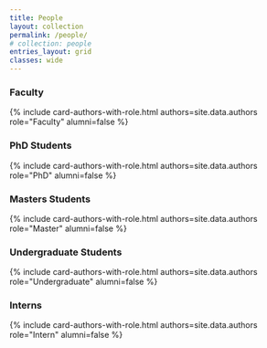 ```yaml
---
title: People
layout: collection
permalink: /people/
# collection: people
entries_layout: grid
classes: wide
---
```


### Faculty

{% include card-authors-with-role.html authors=site.data.authors role="Faculty" alumni=false %}

### PhD Students

{% include card-authors-with-role.html authors=site.data.authors role="PhD" alumni=false %}

### Masters Students

{% include card-authors-with-role.html authors=site.data.authors role="Master" alumni=false %}

### Undergraduate Students

{% include card-authors-with-role.html authors=site.data.authors role="Undergraduate" alumni=false %}

### Interns

{% include card-authors-with-role.html authors=site.data.authors role="Intern" alumni=false %}
